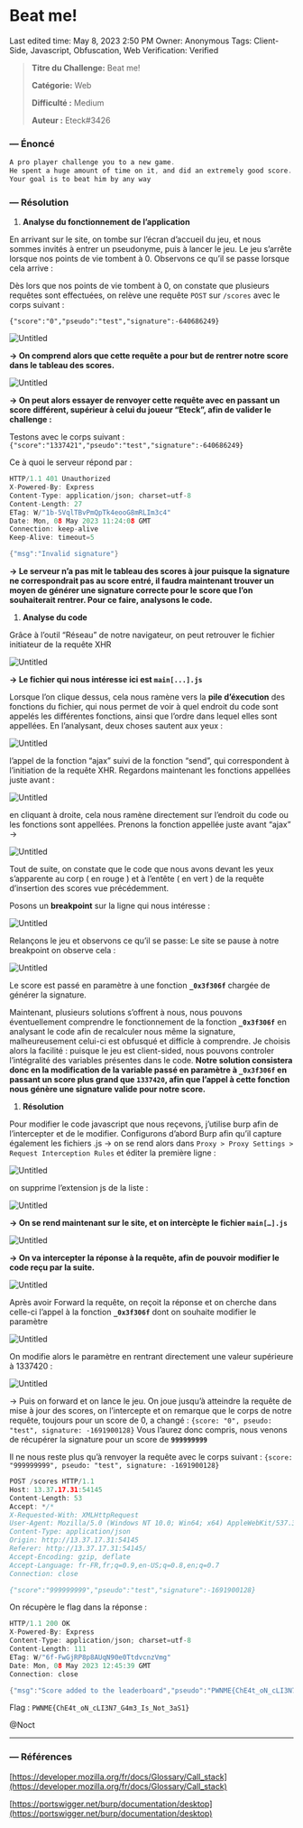 # Beat me!

Last edited time: May 8, 2023 2:50 PM
Owner: Anonymous
Tags: Client-Side, Javascript, Obfuscation, Web
Verification: Verified

> **Titre du Challenge:** Beat me!
> 
> 
> **Catégorie:** Web
> 
> **Difficulté :** Medium
> 
> **Auteur :** Eteck#3426 
> 

### — Énoncé

```c
A pro player challenge you to a new game. 
He spent a huge amount of time on it, and did an extremely good score.
Your goal is to beat him by any way
```

### — Résolution

1. **Analyse du fonctionnement de l’application**

En arrivant sur le site, on tombe sur l’écran d’accueil du jeu, et nous sommes invités à entrer un pseudonyme, puis à lancer le jeu. Le jeu s’arrête lorsque nos points de vie tombent à 0. Observons ce qu’il se passe lorsque cela arrive : 

Dès lors que nos points de vie tombent à 0, on constate que plusieurs requêtes sont effectuées, on relève une requête `POST` sur `/scores` avec le corps suivant : 

`{"score":"0","pseudo":"test","signature":-640686249}`

![Untitled](./img/Beat%20me!/Untitled.png)

**→ On comprend alors que cette requête a pour but de rentrer notre score dans le tableau des scores.** 

![Untitled](./img/Beat%20me!/Untitled%201.png)

**→ On peut alors essayer de renvoyer cette requête avec en passant un score différent, supérieur à celui du joueur “Eteck”, afin de valider le challenge :**

Testons avec le corps suivant : `{"score":"1337421","pseudo":"test","signature":-640686249}`

Ce à quoi le serveur répond par : 

```c
HTTP/1.1 401 Unauthorized
X-Powered-By: Express
Content-Type: application/json; charset=utf-8
Content-Length: 27
ETag: W/"1b-5VqlTBvPmQpTk4eooG8mRLIm3c4"
Date: Mon, 08 May 2023 11:24:08 GMT
Connection: keep-alive
Keep-Alive: timeout=5

{"msg":"Invalid signature"}
```

**→ Le serveur n’a pas mit le tableau des scores à jour puisque la signature ne correspondrait pas au score entré, il faudra maintenant trouver un moyen de générer une signature correcte pour le score que l’on souhaiterait rentrer. Pour ce faire, analysons le code.**

1. **Analyse du code** 

Grâce à l’outil “Réseau” de notre navigateur, on peut retrouver le fichier initiateur de la requête XHR 

![Untitled](./img/Beat%20me!/Untitled%202.png)

**→ Le fichier qui nous intéresse ici est `main[...].js`**

Lorsque l’on clique dessus, cela nous ramène vers la **pile d’éxecution** des fonctions du fichier, qui nous permet de voir à quel endroit du code sont appelés les différentes fonctions, ainsi que l’ordre dans lequel elles sont appellées. En l’analysant, deux choses sautent aux yeux : 

![Untitled](./img/Beat%20me!/Untitled%203.png)

l’appel de la fonction “ajax” suivi de la fonction “send”, qui correspondent à l’initiation de la requête XHR. Regardons maintenant les fonctions appellées juste avant : 

![Untitled](./img/Beat%20me!/Untitled%204.png)

en cliquant à droite, cela nous ramène directement sur l’endroit du code ou les fonctions sont appellées. Prenons la fonction appellée juste avant “ajax” → 

![Untitled](./img/Beat%20me!/Untitled%205.png)

Tout de suite, on constate que le code que nous avons devant les yeux s’apparente au corp ( en rouge ) et à l’entête ( en vert ) de la requête d’insertion des scores vue précédemment.

Posons un **breakpoint** sur la ligne qui nous intéresse :

![Untitled](./img/Beat%20me!/Untitled%206.png)

Relançons le jeu et observons ce qu’il se passe: Le site se pause à notre breakpoint on observe cela :

![Untitled](./img/Beat%20me!/Untitled%207.png)

Le score est passé en paramètre à une fonction **`_0x3f306f`** chargée de générer la signature. 

Maintenant, plusieurs solutions s’offrent à nous, nous pouvons éventuellement comprendre le fonctionnement de la fonction **`_0x3f306f`** en analysant le code afin de recalculer nous même la signature, malheureusement celui-ci est obfusqué et difficle à comprendre. Je choisis alors la facilité : puisque le jeu est client-sided, nous pouvons controler l’intégralité des variables présentes dans le code. **Notre solution consistera donc en la modification de la variable passé en paramètre à  `_0x3f306f` en passant un score plus grand que `1337420`, afin que l’appel à cette fonction nous génère une signature valide pour notre score.**

1. **Résolution** 

Pour modifier le code javascript que nous reçevons, j’utilise burp afin de l’intercepter et de le modifier. Configurons d’abord Burp afin qu’il capture également les fichiers .js → on se rend alors dans `Proxy > Proxy Settings > Request Interception Rules` et éditer la première ligne :

![Untitled](./img/Beat%20me!/Untitled%208.png)

on supprime l’extension js de la liste : 

![Untitled](./img/Beat%20me!/Untitled%209.png)

**→ On se rend maintenant sur le site, et on intercèpte le fichier `main[…].js`**

![Untitled](./img/Beat%20me!/Untitled%2010.png)

**→ On va intercepter la réponse à la requête, afin de pouvoir modifier le code reçu par la suite.** 

![Untitled](./img/Beat%20me!/Untitled%2011.png)

Après avoir Forward la requête, on reçoit la réponse et on cherche dans celle-ci l’appel à la fonction **`_0x3f306f`** dont on souhaite modifier le paramètre

![Untitled](./img/Beat%20me!/Untitled%2012.png)

On modifie alors le paramètre en rentrant directement une valeur supérieure à 1337420 : 

![Untitled](./img/Beat%20me!/Untitled%2013.png)

→ Puis on forward et on lance le jeu. On joue jusqu’à atteindre la requête de mise à jour des scores, on l’intercepte et on remarque que le corps de notre requête, toujours pour un score de 0, a changé : `{score: "0", pseudo: "test", signature: -1691900128}` Vous l’aurez donc compris, nous venons de récupérer la signature pour un score de **`999999999`**

Il ne nous reste plus qu’à renvoyer la requête avec le corps suivant : `{score: "999999999", pseudo: "test", signature: -1691900128}`

```c
POST /scores HTTP/1.1
Host: 13.37.17.31:54145
Content-Length: 53
Accept: */*
X-Requested-With: XMLHttpRequest
User-Agent: Mozilla/5.0 (Windows NT 10.0; Win64; x64) AppleWebKit/537.36 (KHTML, like Gecko) Chrome/112.0.5615.138 Safari/537.36
Content-Type: application/json
Origin: http://13.37.17.31:54145
Referer: http://13.37.17.31:54145/
Accept-Encoding: gzip, deflate
Accept-Language: fr-FR,fr;q=0.9,en-US;q=0.8,en;q=0.7
Connection: close

{"score":"999999999","pseudo":"test","signature":-1691900128}

```

On récupère le flag dans la réponse : 

```c
HTTP/1.1 200 OK
X-Powered-By: Express
Content-Type: application/json; charset=utf-8
Content-Length: 111
ETag: W/"6f-FwGjRP8p8AUqN90e0TtdvcnzVmg"
Date: Mon, 08 May 2023 12:45:39 GMT
Connection: close

{"msg":"Score added to the leaderboard","pseudo":"PWNME{ChE4t_oN_cLI3N7_G4m3_Is_Not_3aS1}","score":"999999999"}
```

Flag : `PWNME{ChE4t_oN_cLI3N7_G4m3_Is_Not_3aS1}`

@Noct

---

### — Références

[https://developer.mozilla.org/fr/docs/Glossary/Call_stack](https://developer.mozilla.org/fr/docs/Glossary/Call_stack)

[https://portswigger.net/burp/documentation/desktop](https://portswigger.net/burp/documentation/desktop)